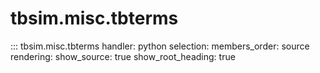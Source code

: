 # tbsim.misc.tbterms

::: tbsim.misc.tbterms
    handler: python
    selection:
      members_order: source
    rendering:
      show_source: true
      show_root_heading: true 